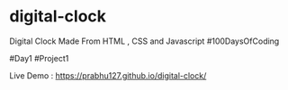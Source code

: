 # digital-clock
Digital Clock Made From HTML , CSS and Javascript 
#100DaysOfCoding

#Day1 #Project1


Live Demo : https://prabhu127.github.io/digital-clock/
